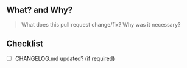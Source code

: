 ## What? and Why?
> What does this pull request change/fix? Why was it necessary?

## Checklist
  - [ ] CHANGELOG.md updated? (if required)
